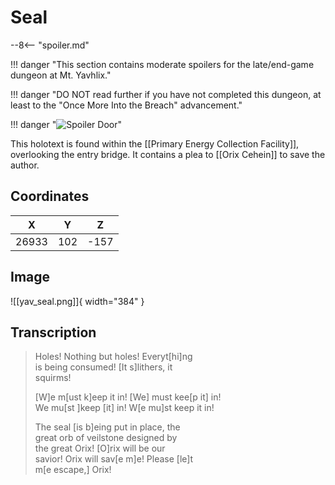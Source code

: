 # Seal

--8<-- "spoiler.md"

!!! danger "This section contains moderate spoilers for the late/end-game dungeon at Mt. Yavhlix."

!!! danger "DO NOT read further if you have not completed this dungeon, at least to the "Once More Into the Breach" advancement."

!!! danger "![Spoiler Door](/assets/img/spoiler_door.png)"

This holotext is found within the [[Primary Energy Collection Facility]], overlooking the entry bridge. It contains a plea to [[Orix Cehein]] to save the author.

## Coordinates
| **X** | **Y** | **Z** |
| :---: | :---: | :---: |
| 26933 |  102  | -157  |

## Image

![[yav_seal.png]]{ width="384" }

## Transcription
> Holes! Nothing but holes! Everyt[hi]ng <br>
is being consumed! [It s]lithers, it <br>
squirms! <br>
>
> [W]e m[ust k]eep it in! [We] must kee[p it] in! <br>
We mu[st ]keep [it] in! W[e mu]st keep it in! <br>
>
> The seal [is b]eing put in place, the <br>
great orb of veilstone designed by <br>
the great Orix! [O]rix will be our <br>
savior! Orix will sav[e m]e! Please [le]t <br>
m[e escape,] Orix!
